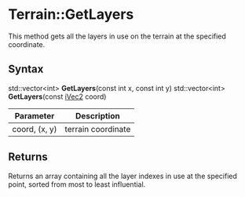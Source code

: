 # Terrain::GetLayers

This method gets all the layers in use on the terrain at the specified coordinate.

## Syntax

std::vector<int\> **GetLayers**(const int x, const int y)
std::vector<int\> **GetLayers**(const [iVec2](iVec2.md) coord)

| Parameter | Description |
|---|---|
| coord, (x, y) | terrain coordinate |

## Returns

Returns an array containing all the layer indexes in use at the specified point, sorted from most to least influential.
